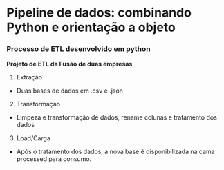 # Pipeline de dados: combinando Python e orientação a objeto

### Processo de ETL desenvolvido em python 


<b>Projeto de ETL da Fusão de duas empresas </b>

1) Extração
- Duas bases de dados em .csv e .json

2) Transformação
-   Limpeza e transformação de dados, rename colunas e tratamento dos dados

3) Load/Carga
- Após o tratamento dos dados, a nova base é disponibilizada na cama processed para consumo.